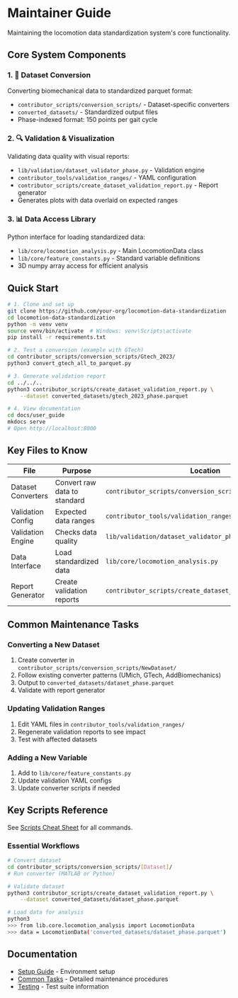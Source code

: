 # Maintainer Guide

Maintaining the locomotion data standardization system's core functionality.

## Core System Components

### 1. 🔄 **Dataset Conversion**
Converting biomechanical data to standardized parquet format:
- `contributor_scripts/conversion_scripts/` - Dataset-specific converters
- `converted_datasets/` - Standardized output files
- Phase-indexed format: 150 points per gait cycle

### 2. 🔍 **Validation & Visualization**
Validating data quality with visual reports:
- `lib/validation/dataset_validator_phase.py` - Validation engine
- `contributor_tools/validation_ranges/` - YAML configuration
- `contributor_scripts/create_dataset_validation_report.py` - Report generator
- Generates plots with data overlaid on expected ranges

### 3. 📊 **Data Access Library**
Python interface for loading standardized data:
- `lib/core/locomotion_analysis.py` - Main LocomotionData class
- `lib/core/feature_constants.py` - Standard variable definitions
- 3D numpy array access for efficient analysis

## Quick Start

```bash
# 1. Clone and set up
git clone https://github.com/your-org/locomotion-data-standardization
cd locomotion-data-standardization
python -m venv venv
source venv/bin/activate  # Windows: venv\Scripts\activate
pip install -r requirements.txt

# 2. Test a conversion (example with GTech)
cd contributor_scripts/conversion_scripts/Gtech_2023/
python3 convert_gtech_all_to_parquet.py

# 3. Generate validation report
cd ../../..
python3 contributor_scripts/create_dataset_validation_report.py \
    --dataset converted_datasets/gtech_2023_phase.parquet

# 4. View documentation
cd docs/user_guide
mkdocs serve
# Open http://localhost:8000
```

## Key Files to Know

| File | Purpose | Location |
|------|---------|----------|
| Dataset Converters | Convert raw data to standard | `contributor_scripts/conversion_scripts/*/` |
| Validation Config | Expected data ranges | `contributor_tools/validation_ranges/*.yaml` |
| Validation Engine | Checks data quality | `lib/validation/dataset_validator_phase.py` |
| Data Interface | Load standardized data | `lib/core/locomotion_analysis.py` |
| Report Generator | Create validation reports | `contributor_scripts/create_dataset_validation_report.py` |

## Common Maintenance Tasks

### Converting a New Dataset
1. Create converter in `contributor_scripts/conversion_scripts/NewDataset/`
2. Follow existing converter patterns (UMich, GTech, AddBiomechanics)
3. Output to `converted_datasets/dataset_phase.parquet`
4. Validate with report generator

### Updating Validation Ranges
1. Edit YAML files in `contributor_tools/validation_ranges/`
2. Regenerate validation reports to see impact
3. Test with affected datasets

### Adding a New Variable
1. Add to `lib/core/feature_constants.py`
2. Update validation YAML configs
3. Update converter scripts if needed

## Key Scripts Reference

See [Scripts Cheat Sheet](../reference/scripts_cheatsheet.md) for all commands.

### Essential Workflows
```bash
# Convert dataset
cd contributor_scripts/conversion_scripts/[Dataset]/
# Run converter (MATLAB or Python)

# Validate dataset
python3 contributor_scripts/create_dataset_validation_report.py \
    --dataset converted_datasets/dataset_phase.parquet

# Load data for analysis
python3
>>> from lib.core.locomotion_analysis import LocomotionData
>>> data = LocomotionData('converted_datasets/dataset_phase.parquet')
```

## Documentation

- [Setup Guide](setup.md) - Environment setup
- [Common Tasks](tasks.md) - Detailed maintenance procedures
- [Testing](testing.md) - Test suite information